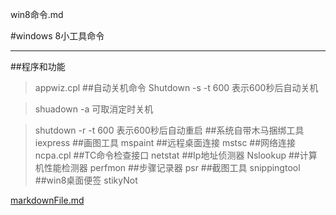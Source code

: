 win8命令.md

#windows 8小工具命令

* * *

##程序和功能
> appwiz.cpl
##自动关机命令
> Shutdown -s -t 600 表示600秒后自动关机

> shuadown -a 可取消定时关机

> shutdown -r -t 600 表示600秒后自动重启
##系统自带木马捆绑工具
> iexpress
##画图工具
> mspaint
##远程桌面连接
> mstsc
##网络连接
> ncpa.cpl
##TC命令检查接口
> netstat
##Ip地址侦测器
> Nslookup
##计算机性能检测器
> perfmon
##步骤记录器
> psr
##截图工具
> snippingtool
##win8桌面便签
> stikyNot

[markdownFile.md](../_resources/853f69a557057e6a5355a2711df54ad1.bin)